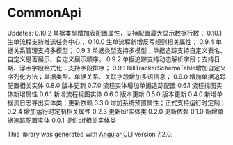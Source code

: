 # CommonApi

Updates:
0.10.2 单据类型增加表配置属性，支持配置最大显示数据行数；
0.10.1 生单流程支持推送任务中心；
0.10.0 生单流程新增反写规则相关属性；
0.9.4 单据关系管理支持多模型；
0.9.3 单据类型支持多模型；单据追踪支持自定义表名、自定义是否展示、自定义展示顺序。
0.9.2 单据追踪支持动态解析字段；支持日期、浮点字段格式化；支持字段排序；
0.9.1 BillTrackerSchemaTable增加自定义序列化方法；单据类型、单据关系、关联字段增加多语信息；
0.9.0 增加单据追踪配置相关实体
0.8.0 版本更新
0.7.0 流程实体增加单据追踪配置
0.6.1 流程视图实体新增属性
0.6.1 新增流程视图实体
0.6.0 版本更新
0.5.0 版本更新
0.4.0 新增单据流日志导出实体类；更新依赖
0.3.0 增加系统预置属性；正式支持运行时定制；
0.2.4 增加运行时定制相关属性
0.2.3 更新bif实体类
0.2.0 更新依赖
0.1.0 新增单据追踪配置实体
0.0.1 提供bif相关实体类

This library was generated with [Angular CLI](https://github.com/angular/angular-cli) version 7.2.0.